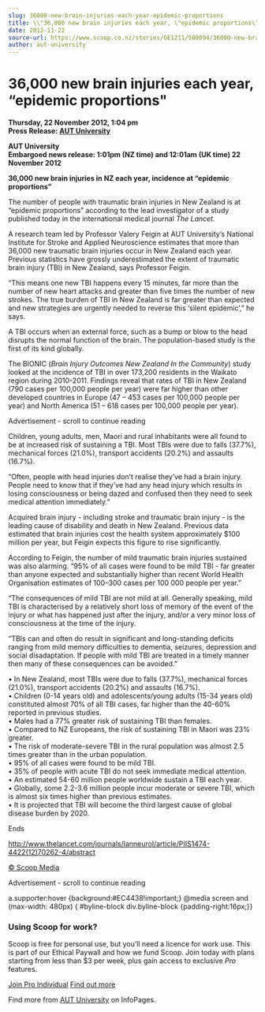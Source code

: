 ```yaml
---
slug: 36000-new-brain-injuries-each-year-epidemic-proportions
title: \\"36,000 new brain injuries each year, \"epidemic proportions\""
date: 2012-11-22
source-url: https://www.scoop.co.nz/stories/GE1211/S00094/36000-new-brain-injuries-each-year-epidemic-proportions.htm
author: aut-university
---
```

36,000 new brain injuries each year, “epidemic proportions"
===========================================================

**Thursday, 22 November 2012, 1:04 pm**  
**Press Release: [AUT University](https://info.scoop.co.nz/AUT_University)**

**AUT University**  
**Embargoed news release: 1:01pm (NZ time) and 12:01am (UK time) 22 November 2012**  
  
**36,000 new brain injuries in NZ each year, incidence at “epidemic proportions”**

The number of people with traumatic brain injuries in New Zealand is at “epidemic proportions” according to the lead investigator of a study published today in the international medical journal _The Lancet._

A research team led by Professor Valery Feigin at AUT University’s National Institute for Stroke and Applied Neuroscience estimates that more than 36,000 new traumatic brain injuries occur in New Zealand each year. Previous statistics have grossly underestimated the extent of traumatic brain injury (TBI) in New Zealand, says Professor Feigin.

“This means one new TBI happens every 15 minutes, far more than the number of new heart attacks and greater than five times the number of new strokes. The true burden of TBI in New Zealand is far greater than expected and new strategies are urgently needed to reverse this ‘silent epidemic’,” he says.

A TBI occurs when an external force, such as a bump or blow to the head disrupts the normal function of the brain. The population-based study is the first of its kind globally.

The BIONIC (_Brain Injury Outcomes New Zealand In the Community_) study looked at the incidence of TBI in over 173,200 residents in the Waikato region during 2010-2011. Findings reveal that rates of TBI in New Zealand (790 cases per 100,000 people per year) were far higher than other developed countries in Europe (47 – 453 cases per 100,000 people per year) and North America (51 – 618 cases per 100,000 people per year).

Advertisement - scroll to continue reading





Children, young adults, men, Maori and rural inhabitants were all found to be at increased risk of sustaining a TBI. Most TBIs were due to falls (37.7%), mechanical forces (21.0%), transport accidents (20.2%) and assaults (16.7%).

“Often, people with head injuries don’t realise they’ve had a brain injury. People need to know that if they’ve had any head injury which results in losing consciousness or being dazed and confused then they need to seek medical attention immediately.”

Acquired brain injury - including stroke and traumatic brain injury - is the leading cause of disability and death in New Zealand. Previous data estimated that brain injuries cost the health system approximately $100 million per year, but Feigin expects this figure to rise significantly.

According to Feigin, the number of mild traumatic brain injuries sustained was also alarming. “95% of all cases were found to be mild TBI - far greater than anyone expected and substantially higher than recent World Health Organisation estimates of 100–300 cases per 100 000 people per year.”

“The consequences of mild TBI are not mild at all. Generally speaking, mild TBI is characterised by a relatively short loss of memory of the event of the injury or what has happened just after the injury, and/or a very minor loss of consciousness at the time of the injury.

“TBIs can and often do result in significant and long-standing deficits ranging from mild memory difficulties to dementia, seizures, depression and social disadaptation. If people with mild TBI are treated in a timely manner then many of these consequences can be avoided.”

• In New Zealand, most TBIs were due to falls (37.7%), mechanical forces (21.0%), transport accidents (20.2%) and assaults (16.7%).  
• Children (0-14 years old) and adolescents/young adults (15-34 years old) constituted almost 70% of all TBI cases, far higher than the 40-60% reported in previous studies.  
• Males had a 77% greater risk of sustaining TBI than females.  
• Compared to NZ Europeans, the risk of sustaining TBI in Maori was 23% greater.  
• The risk of moderate-severe TBI in the rural population was almost 2.5 times greater than in the urban population.  
• 95% of all cases were found to be mild TBI.  
• 35% of people with acute TBI do not seek immediate medical attention.  
• An estimated 54-60 million people worldwide sustain a TBI each year.  
• Globally, some 2.2-3.6 million people incur moderate or severe TBI, which is almost six times higher than previous estimates.  
• It is projected that TBI will become the third largest cause of global disease burden by 2020.

Ends

http://www.thelancet.com/journals/lanneurol/article/PIIS1474-4422(12)70262-4/abstract  

[© Scoop Media](http://www.scoop.co.nz/about/terms.html)  

Advertisement - scroll to continue reading



a.supporter:hover {background:#EC4438!important;} @media screen and (max-width: 480px) { #byline-block div.byline-block {padding-right:16px;}}

### Using Scoop for work?

Scoop is free for personal use, but you’ll need a licence for work use. This is part of our Ethical Paywall and how we fund Scoop. Join today with plans starting from less than $3 per week, plus gain access to exclusive _Pro_ features.  
  
[Join Pro Individual](https://pro.scoop.co.nz/Individual/?from=ProIn24) [Find out more](https://pro.scoop.co.nz/using-scoop-for-work/?from=ProIn24)

Find more from [AUT University](https://info.scoop.co.nz/AUT_University) on InfoPages.